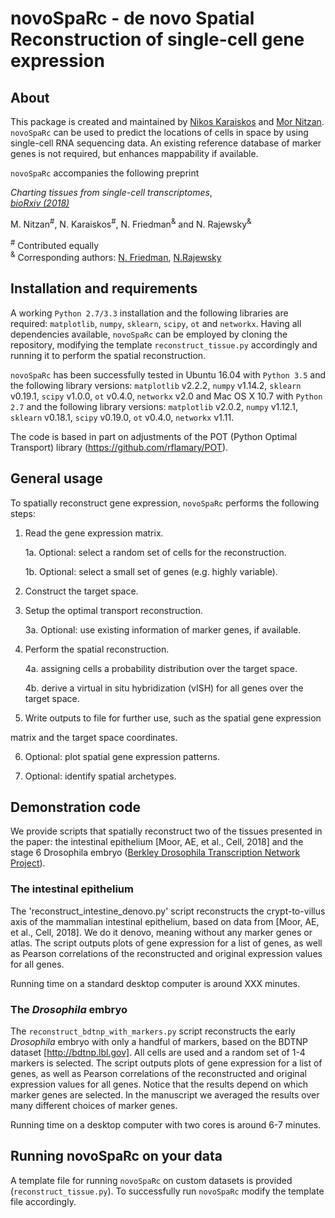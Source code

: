 # novoSpaRc - de novo Spatial Reconstruction of single-cell gene expression

## About
This package is created and maintained by 
[Nikos Karaiskos](mailto:nikolaos.karaiskos@mdc-berlin.de) and
[Mor Nitzan](mailto:mornitzan@fas.harvard.edu). 
`novoSpaRc` can be used to predict the locations of cells
in space by using single-cell RNA sequencing data. An existing reference
database of marker genes is not required, but enhances mappability if
available.

`novoSpaRc` accompanies the following preprint

*Charting tissues from single-cell transcriptomes*, <br />
[*bioRxiv (2018)*](https://www.biorxiv.org/content/early/2018/10/30/456350)

M. Nitzan<sup>#</sup>, N. Karaiskos<sup>#</sup>,
N. Friedman<sup>&</sup> and N. Rajewsky<sup>&</sup>

<sup>#</sup> Contributed equally <br />
<sup>&</sup> Corresponding authors: 
[N. Friedman](mailto:nir.friedman@mail.huji.ac.il), 
[N.Rajewsky](mailto:rajewsky@mdc-berlin.de)

## Installation and requirements
A working `Python 2.7/3.3` installation and the following libraries are required: 
`matplotlib`, `numpy`, `sklearn`, `scipy`, `ot` and `networkx`.
Having all dependencies available, `novoSpaRc` can be employed by cloning the 
repository, modifying the template `reconstruct_tissue.py` accordingly
and running it to perform the spatial reconstruction.

`novoSpaRc` has been successfully tested in Ubuntu 16.04 with `Python 3.5`
and the following library versions: `matplotlib` v2.2.2, `numpy` v1.14.2,
`sklearn` v0.19.1, `scipy` v1.0.0, `ot` v0.4.0, `networkx` v2.0
and Mac OS X 10.7 with `Python 2.7` and the following library versions: 
`matplotlib` v2.0.2, `numpy` v1.12.1, `sklearn` v0.18.1, `scipy` v0.19.0, `ot` v0.4.0, `networkx` v1.11.

The code is based in part on adjustments of the POT (Python Optimal Transport) library (https://github.com/rflamary/POT).

## General usage 
To spatially reconstruct gene expression, `novoSpaRc` performs the following
steps:
1. Read the gene expression matrix.

    1a. Optional: select a random set of cells for the reconstruction.
    
    1b. Optional: select a small set of genes (e.g. highly variable).

2. Construct the target space.

3. Setup the optimal transport reconstruction.

    3a. Optional: use existing information of marker genes, if available.

4. Perform the spatial reconstruction.

    4a. assigning cells a probability distribution over the target space.

    4b. derive a virtual in situ hybridization (vISH) for all genes over the target space.

5. Write outputs to file for further use, such as the spatial gene expression

matrix and the target space coordinates.

6. Optional: plot spatial gene expression patterns.

7. Optional: identify spatial archetypes. 

## Demonstration code
We provide scripts that spatially reconstruct two of the tissues presented
in the paper: the intestinal epithelium [Moor, AE, et al., Cell, 2018] and the stage 6 Drosophila 
embryo ([Berkley Drosophila Transcription Network Project](http://bdtnp.lbl.gov)).

### The intestinal epithelium
The 'reconstruct_intestine_denovo.py' script reconstructs the crypt-to-villus axis of the mammalian intestinal epithelium, based on data from [Moor, AE, et al., Cell, 2018]. 
We do it denovo, meaning without any marker genes or atlas. 
The script outputs plots of gene expression for a list of genes, as well as Pearson correlations of the reconstructed and original expression values for all genes. 

Running time on a standard desktop computer is around XXX minutes.

### The *Drosophila* embryo
The `reconstruct_bdtnp_with_markers.py` script reconstructs the early
*Drosophila* embryo with only a handful of markers, based on the BDTNP dataset [http://bdtnp.lbl.gov]. 
All cells are used and
a random set of 1-4 markers is selected. The script outputs plots of
gene expression for a list of genes, as well as Pearson correlations of the
reconstructed and original expression values for all genes.
Notice that the results depend on which marker genes are selected. 
In the manuscript we averaged the results over many different choices of marker genes.

Running time on a desktop computer with two cores is around 6-7 minutes.

## Running novoSpaRc on your data
A template file for running `novoSpaRc` on custom datasets is 
provided (`reconstruct_tissue.py`). To successfully run `novoSpaRc` modify the
template file accordingly.

